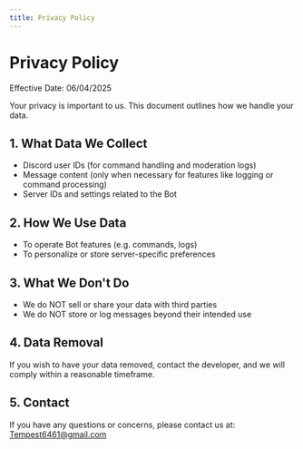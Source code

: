 ```yaml
---
title: Privacy Policy
---
```



# Privacy Policy

Effective Date: 06/04/2025

Your privacy is important to us. This document outlines how we handle your data.

## 1. What Data We Collect
- Discord user IDs (for command handling and moderation logs)
- Message content (only when necessary for features like logging or command processing)
- Server IDs and settings related to the Bot

## 2. How We Use Data
- To operate Bot features (e.g. commands, logs)
- To personalize or store server-specific preferences

## 3. What We Don't Do
- We do NOT sell or share your data with third parties
- We do NOT store or log messages beyond their intended use

## 4. Data Removal
If you wish to have your data removed, contact the developer, and we will comply within a reasonable timeframe.

## 5. Contact
If you have any questions or concerns, please contact us at: Tempest6461@gmail.com
